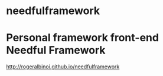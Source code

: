 needfulframework
================
Personal framework front-end
Needful Framework
================
http://rogeralbinoi.github.io/needfulframework
